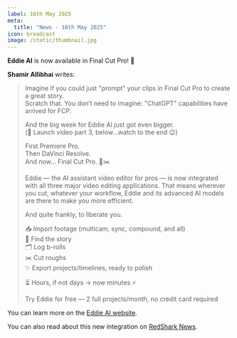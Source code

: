 ```yaml
---
label: 16th May 2025
meta:
  title: "News - 16th May 2025"
icon: broadcast
image: /static/thumbnail.jpg
---
```


**Eddie AI** is now available in Final Cut Pro! 🥳

**Shamir Allibhai** writes:

> Imagine if you could just "prompt" your clips in Final Cut Pro to create a great story.<br />
> Scratch that. You don’t need to imagine: "ChatGPT" capabilities have arrived for FCP.
>
> And the big week for Eddie AI just got even bigger.<br />
> (🎥 Launch video part 3, below...watch to the end 😉)
>
> First Premiere Pro.<br />
> Then DaVinci Resolve.<br />
> And now... Final Cut Pro. 🍎✂️
>
> Eddie — the AI assistant video editor for pros — is now integrated with all three major video editing applications. That means wherever you cut, whatever your workflow, Eddie and its advanced AI models are there to make you more efficient.
>
> And quite frankly, to liberate you.
>
> 📥 Import footage (multicam, sync, compound, and all)<br />
> 🧠 Find the story<br />
> 🗂️ Log b-rolls<br />
> ✂️ Cut roughs<br />
> ✨ Export projects/timelines, ready to polish
>
> ⏳ Hours, if not days → now minutes ⚡
>
> Try Eddie for free — 2 full projects/month, no credit card required

You can learn more on the [Eddie AI website](https://heyeddie.ai).

You can also read about this new integration on [RedShark News](https://www.redsharknews.com/eddie-ai-scores-hat-trick-of-nle-integrations).